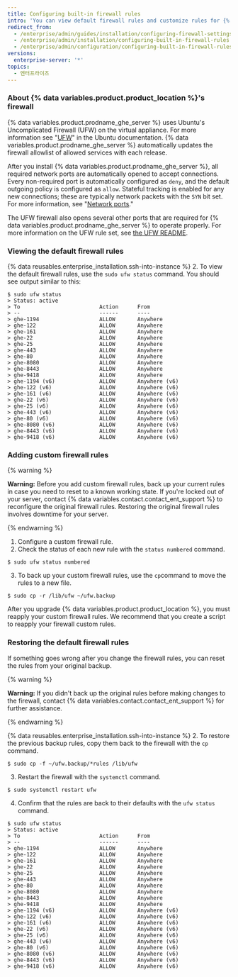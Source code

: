 ```yaml
---
title: Configuring built-in firewall rules
intro: 'You can view default firewall rules and customize rules for {% data variables.product.product_location %}.'
redirect_from:
  - /enterprise/admin/guides/installation/configuring-firewall-settings/
  - /enterprise/admin/installation/configuring-built-in-firewall-rules
  - /enterprise/admin/configuration/configuring-built-in-firewall-rules
versions:
  enterprise-server: '*'
topics:
  - 엔터프라이즈
---
```


### About {% data variables.product.product_location %}'s firewall

{% data variables.product.prodname_ghe_server %} uses Ubuntu's Uncomplicated Firewall (UFW) on the virtual appliance. For more information see "[UFW](https://help.ubuntu.com/community/UFW)" in the Ubuntu documentation. {% data variables.product.prodname_ghe_server %} automatically updates the firewall allowlist of allowed services with each release.

After you install {% data variables.product.prodname_ghe_server %}, all required network ports are automatically opened to accept connections. Every non-required port is automatically configured as `deny`, and the default outgoing policy is configured as `allow`. Stateful tracking is enabled for any new connections; these are typically network packets with the `SYN` bit set. For more information, see "[Network ports](/enterprise/admin/guides/installation/network-ports)."

The UFW firewall also opens several other ports that are required for {% data variables.product.prodname_ghe_server %} to operate properly. For more information on the UFW rule set, see [the UFW README](https://bazaar.launchpad.net/~jdstrand/ufw/0.30-oneiric/view/head:/README#L213).

### Viewing the default firewall rules

{% data reusables.enterprise_installation.ssh-into-instance %}
2. To view the default firewall rules, use the `sudo ufw status` command. You should see output similar to this:
  ```shell
  $ sudo ufw status
  > Status: active
  > To                         Action      From
  > --                         ------      ----
  > ghe-1194                   ALLOW       Anywhere
  > ghe-122                    ALLOW       Anywhere
  > ghe-161                    ALLOW       Anywhere
  > ghe-22                     ALLOW       Anywhere
  > ghe-25                     ALLOW       Anywhere
  > ghe-443                    ALLOW       Anywhere
  > ghe-80                     ALLOW       Anywhere
  > ghe-8080                   ALLOW       Anywhere
  > ghe-8443                   ALLOW       Anywhere
  > ghe-9418                   ALLOW       Anywhere
  > ghe-1194 (v6)              ALLOW       Anywhere (v6)
  > ghe-122 (v6)               ALLOW       Anywhere (v6)
  > ghe-161 (v6)               ALLOW       Anywhere (v6)
  > ghe-22 (v6)                ALLOW       Anywhere (v6)
  > ghe-25 (v6)                ALLOW       Anywhere (v6)
  > ghe-443 (v6)               ALLOW       Anywhere (v6)
  > ghe-80 (v6)                ALLOW       Anywhere (v6)
  > ghe-8080 (v6)              ALLOW       Anywhere (v6)
  > ghe-8443 (v6)              ALLOW       Anywhere (v6)
  > ghe-9418 (v6)              ALLOW       Anywhere (v6)
  ```

### Adding custom firewall rules

{% warning %}

**Warning:** Before you add custom firewall rules, back up your current rules in case you need to reset to a known working state. If you're locked out of your server, contact {% data variables.contact.contact_ent_support %} to reconfigure the original firewall rules. Restoring the original firewall rules involves downtime for your server.

{% endwarning %}

1. Configure a custom firewall rule.
2. Check the status of each new rule with the `status numbered` command.
  ```shell
  $ sudo ufw status numbered
  ```
3. To back up your custom firewall rules, use the `cp`command to move the rules to a new file.
  ```shell
  $ sudo cp -r /lib/ufw ~/ufw.backup
  ```

After you upgrade {% data variables.product.product_location %}, you must reapply your custom firewall rules. We recommend that you create a script to reapply your firewall custom rules.

### Restoring the default firewall rules

If something goes wrong after you change the firewall rules, you can reset the rules from your original backup.

{% warning %}

**Warning:** If you didn't back up the original rules before making changes to the firewall, contact {% data variables.contact.contact_ent_support %} for further assistance.

{% endwarning %}

{% data reusables.enterprise_installation.ssh-into-instance %}
2. To restore the previous backup rules, copy them back to the firewall with the `cp` command.
  ```shell
  $ sudo cp -f ~/ufw.backup/*rules /lib/ufw
  ```
3. Restart the firewall with the `systemctl` command.
  ```shell
  $ sudo systemctl restart ufw
  ```
4. Confirm that the rules are back to their defaults with the `ufw status` command.
  ```shell
  $ sudo ufw status
  > Status: active
  > To                         Action      From
  > --                         ------      ----
  > ghe-1194                   ALLOW       Anywhere
  > ghe-122                    ALLOW       Anywhere
  > ghe-161                    ALLOW       Anywhere
  > ghe-22                     ALLOW       Anywhere
  > ghe-25                     ALLOW       Anywhere
  > ghe-443                    ALLOW       Anywhere
  > ghe-80                     ALLOW       Anywhere
  > ghe-8080                   ALLOW       Anywhere
  > ghe-8443                   ALLOW       Anywhere
  > ghe-9418                   ALLOW       Anywhere
  > ghe-1194 (v6)              ALLOW       Anywhere (v6)
  > ghe-122 (v6)               ALLOW       Anywhere (v6)
  > ghe-161 (v6)               ALLOW       Anywhere (v6)
  > ghe-22 (v6)                ALLOW       Anywhere (v6)
  > ghe-25 (v6)                ALLOW       Anywhere (v6)
  > ghe-443 (v6)               ALLOW       Anywhere (v6)
  > ghe-80 (v6)                ALLOW       Anywhere (v6)
  > ghe-8080 (v6)              ALLOW       Anywhere (v6)
  > ghe-8443 (v6)              ALLOW       Anywhere (v6)
  > ghe-9418 (v6)              ALLOW       Anywhere (v6)
  ```
